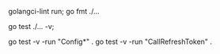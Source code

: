golangci-lint run; go fmt ./...

go test ./... -v;

go test -v -run "Config*" .
go test -v -run "CallRefreshToken" .

